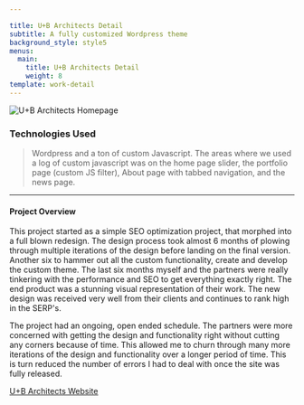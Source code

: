 ```yaml
---

title: U+B Architects Detail
subtitle: A fully customized Wordpress theme
background_style: style5
menus:
  main:
    title: U+B Architects Detail
    weight: 8
template: work-detail
---
```


![U+B Architects Homepage](/images/ub-full.jpg)

### Technologies Used

> Wordpress and a ton of custom Javascript. The areas where we used a log of custom javascript was on the home page slider, the portfolio page (custom JS filter), About page with tabbed navigation, and the news page. 

***

#### Project Overview

This project started as a simple SEO optimization project, that morphed into a full blown redesign. The design process took almost 6 months of plowing through multiple iterations of the design before landing on the final version. Another six to hammer out all the custom functionality, create and develop the custom theme. The last six months myself and the partners were really tinkering with the performance and SEO to get everything exactly right. The end product was a stunning visual representation of their work. The new design was received very well from their clients and continues to rank high in the SERP's. 

The project had an ongoing, open ended schedule. The partners were more concerned with getting the design and functionality right without cutting any corners because of time. This allowed me to churn through many more iterations of the design and functionality over a longer period of time. This is turn reduced the number of errors I had to deal with once the site was fully released. 

[U+B Architects Website](https://www.uplusb.com/)



